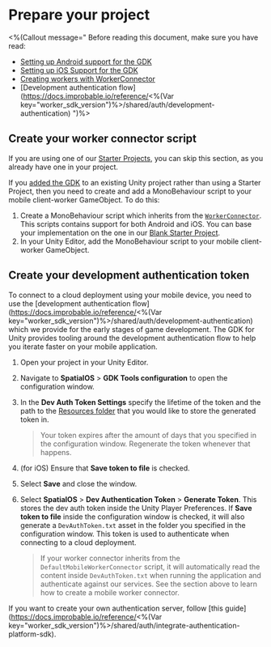 # Prepare your project

<%(Callout message="
Before reading this document, make sure you have read:

* [Setting up Android support for the GDK]({{urlRoot}}/modules/mobile/setup-android)
* [Setting up iOS Support for the GDK]({{urlRoot}}/modules/mobile/setup-ios)
* [Creating workers with WorkerConnector](https://docs.improbable.io/unity/alpha/reference/workflows/monobehaviour/worker-connectors)
* [Development authentication flow](https://docs.improbable.io/reference/<%(Var key="worker_sdk_version")%>/shared/auth/development-authentication)
")%>

## Create your worker connector script

If you are using one of our [Starter Projects]({{urlRoot}}/reference/glossary#starter-project), you can skip this section, as you already have one in your project.

If you [added the GDK]({{urlRoot}}/projects/myo/setup) to an existing Unity project rather than using a Starter Project, then you need to create and add a MonoBehaviour script to your mobile client-worker GameObject. To do this:

1. Create a MonoBehaviour script which inherits from the [`WorkerConnector`]({{urlRoot}}/api/core/worker-connector). This scripts contains support for both Android and iOS. You can base your implementation on the one in our [Blank Starter Project](https://github.com/spatialos/gdk-for-unity-blank-project/blob/master/workers/unity/Assets/BlankProject/Scripts/Workers/MobileClientWorkerConnector.cs).
1. In your Unity Editor, add the MonoBehaviour script to your mobile client-worker GameObject.

## Create your development authentication token

To connect to a cloud deployment using your mobile device, you need to use the [development authentication flow](https://docs.improbable.io/reference/<%(Var key="worker_sdk_version")%>/shared/auth/development-authentication) which we provide for the early stages of game development. The GDK for Unity provides tooling around the development authentication flow to help you iterate faster on your mobile application.

1. Open your project in your Unity Editor.
1. Navigate to **SpatialOS** > **GDK Tools configuration** to open the configuration window.
1. In the **Dev Auth Token Settings** specify the lifetime of the token and the path to the [Resources folder](https://unity3d.com/learn/tutorials/topics/best-practices/resources-folder) that you would like to store the generated token in.

    > Your token expires after the amount of days that you specified in the configuration window. Regenerate the token whenever that happens.
1. (for iOS) Ensure that **Save token to file** is checked.
1. Select **Save** and close the window.
1. Select **SpatialOS** > **Dev Authentication Token** > **Generate Token**. This stores the dev auth token inside the Unity Player Preferences. If **Save token to file** inside the configuration window is checked, it will also generate a `DevAuthToken.txt` asset in the folder you specified in the configuration window. This token is used to authenticate when connecting to a cloud deployment.

    > If your worker connector inherits from the `DefaultMobileWorkerConnector` script, it will automatically read the content inside `DevAuthToken.txt` when running the application and authenticate against our services. See the section above to learn how to create a mobile worker connector.

If you want to create your own authentication server, follow [this guide](https://docs.improbable.io/reference/<%(Var key="worker_sdk_version")%>/shared/auth/integrate-authentication-platform-sdk).
